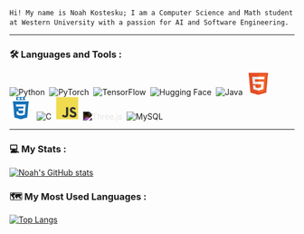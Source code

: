 `Hi! My name is Noah Kostesku; I am a Computer Science and Math student at Western University with a passion for AI and Software Engineering.`

---

### :hammer_and_wrench: Languages and Tools :

<div>
  <img src="https://camo.githubusercontent.com/d1652ce9d9e41d898ea03bd8772e8accb903947dc6bba2a410d76462f7d63d1b/68747470733a2f2f63646e2e6a7364656c6976722e6e65742f67682f64657669636f6e732f64657669636f6e2f69636f6e732f707974686f6e2f707974686f6e2d6f726967696e616c2e737667" title="Python" alt="Python" width="40" height="40"/>&nbsp;
  <img src="https://cdn.jsdelivr.net/gh/devicons/devicon/icons/pytorch/pytorch-original.svg" title="PyTorch" alt="PyTorch" width="40" height="40"/>&nbsp;
  <img src="https://cdn.jsdelivr.net/gh/devicons/devicon/icons/tensorflow/tensorflow-original.svg" title="TensorFlow" alt="TensorFlow" width="40" height="40"/>&nbsp;
  <img src="https://huggingface.co/front/assets/huggingface_logo.svg" title="Hugging Face" alt="Hugging Face" width="40" height="40"/>&nbsp;
  <img src="https://cdn.jsdelivr.net/gh/devicons/devicon/icons/java/java-original.svg" title="Java" alt="Java" width="40" height="40"/>&nbsp;
  <img src="https://github.com/devicons/devicon/blob/master/icons/html5/html5-original.svg" title="HTML5" alt="HTML5" width="40" height="40"/>&nbsp;
  <img src="https://github.com/devicons/devicon/blob/master/icons/css3/css3-plain-wordmark.svg" title="CSS3" alt="CSS3" width="40" height="40"/>&nbsp;
  <img src="https://camo.githubusercontent.com/34a110ef06e3aeed9a1de60ce8099b45eedc5580e1f49cc490c1b28c896b264e/68747470733a2f2f63646e2e6a7364656c6976722e6e65742f67682f64657669636f6e732f64657669636f6e2f69636f6e732f632f632d6f726967696e616c2e737667" title="C" alt="C" width="40" height="40"/>&nbsp;
  <img src="https://github.com/devicons/devicon/blob/master/icons/javascript/javascript-original.svg" title="JavaScript" alt="JavaScript" width="40" height="40"/>&nbsp;
  <img src="https://cdn.jsdelivr.net/gh/devicons/devicon/icons/threejs/threejs-original.svg" title="Three.js" alt="Three.js" width="40" height="40" style="filter: invert(1);" />&nbsp;
  <img src="https://cdn.jsdelivr.net/gh/devicons/devicon/icons/mysql/mysql-original-wordmark.svg" title="MySQL" alt="MySQL" width="40" height="40"/>&nbsp;
</div>

---

### 💻 My Stats :

[![Noah's GitHub stats](https://github-readme-stats.vercel.app/api?username=noahkostesku&show_icons=true&theme=github_dark)](https://github.com/anuraghazra/github-readme-stats)

### 🗺️ My Most Used Languages :

[![Top Langs](https://github-readme-stats.vercel.app/api/top-langs/?username=noahkostesku&layout=donut&theme=github_dark)](https://github.com/anuraghazra/github-readme-stats)




